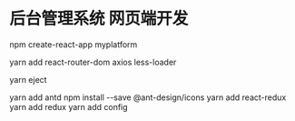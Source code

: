 # 后台管理系统  网页端开发

npm create-react-app myplatform

yarn add react-router-dom axios less-loader
<!-- 暴露配置 -->
yarn eject

yarn add antd
npm install --save @ant-design/icons
yarn add react-redux
yarn add redux
yarn add config

